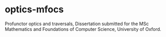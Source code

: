 # optics-mfocs
Profunctor optics and traversals, Dissertation submitted for the MSc Mathematics and Foundations of Computer Science, University of Oxford.
